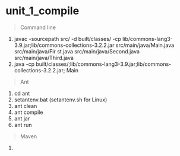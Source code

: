 # unit_1_compile
> Command line
1. javac -sourcepath src/ -d built/classes/ -cp lib/commons-lang3-3.9.jar;lib/commons-collections-3.2.2.jar src/main/java/Main.java src/main/java/Fir
   st.java src/main/java/Second.java src/main/java/Third.java
2. java -cp built/classes/;lib/commons-lang3-3.9.jar;lib/commons-collections-3.2.2.jar; Main
>Ant
1. cd ant
2. setantenv.bat (setantenv.sh for Linux)
3. ant clean 
4. ant compile 
5. ant jar
6. ant run
>Maven
1. 
